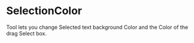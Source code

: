 # SelectionColor
Tool lets you change Selected text background Color and the Color of the drag Select box.
